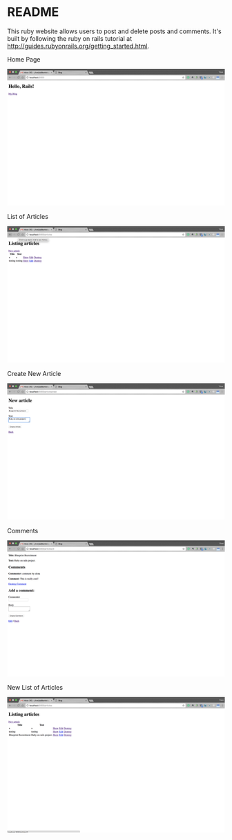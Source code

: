 # README

This ruby website allows users to post and delete posts and comments. It's built by following the ruby on rails tutorial at http://guides.rubyonrails.org/getting_started.html.


Home Page

![alt text](img/1.png "Home Page")


List of Articles

![alt text](img/2.png "List of Articles")


Create New Article

![alt text](img/3.png "Create New Article")



Comments

![alt text](img/4.png "Comments")


New List of Articles

![alt text](img/5.png "New List of Articles")



